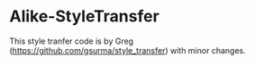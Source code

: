 # Alike-StyleTransfer
This style tranfer code is by Greg (https://github.com/gsurma/style_transfer) with minor changes.
